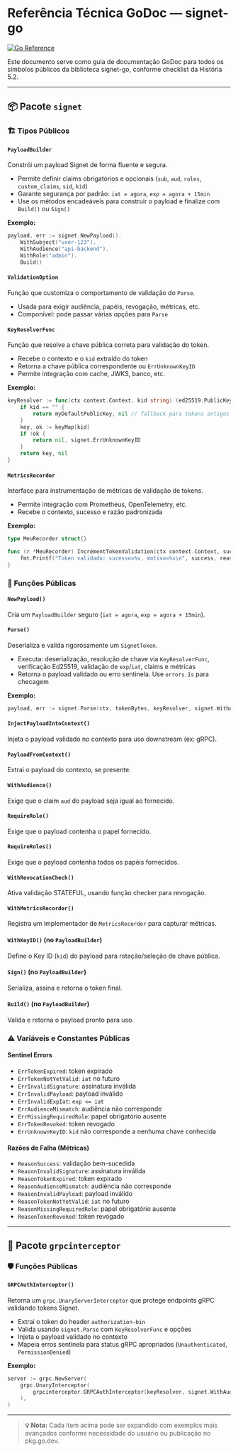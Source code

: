 # Referência Técnica GoDoc — signet-go

[![Go Reference](https://pkg.go.dev/badge/github.com/lucas-de-lima/signet-go.svg)](https://pkg.go.dev/github.com/lucas-de-lima/signet-go)

Este documento serve como guia de documentação GoDoc para todos os símbolos públicos da biblioteca signet-go, conforme checklist da História 5.2.

---

## 📦 Pacote `signet`

### 🏗️ Tipos Públicos

#### `PayloadBuilder`
Constrói um payload Signet de forma fluente e segura.

- Permite definir claims obrigatórios e opcionais (`sub`, `aud`, `roles`, `custom_claims`, `sid`, `kid`)
- Garante segurança por padrão: `iat = agora`, `exp = agora + 15min`
- Use os métodos encadeáveis para construir o payload e finalize com `Build()` ou `Sign()`

**Exemplo:**
```go
payload, err := signet.NewPayload().
    WithSubject("user-123").
    WithAudience("api-backend").
    WithRole("admin").
    Build()
```

#### `ValidationOption`
Função que customiza o comportamento de validação do `Parse`.

- Usada para exigir audiência, papéis, revogação, métricas, etc.
- Componível: pode passar várias opções para `Parse`

#### `KeyResolverFunc`
Função que resolve a chave pública correta para validação do token.

- Recebe o contexto e o `kid` extraído do token
- Retorna a chave pública correspondente ou `ErrUnknownKeyID`
- Permite integração com cache, JWKS, banco, etc.

**Exemplo:**
```go
keyResolver := func(ctx context.Context, kid string) (ed25519.PublicKey, error) {
    if kid == "" {
        return myDefaultPublicKey, nil // fallback para tokens antigos
    }
    key, ok := keyMap[kid]
    if !ok {
        return nil, signet.ErrUnknownKeyID
    }
    return key, nil
}
```

#### `MetricsRecorder`
Interface para instrumentação de métricas de validação de tokens.

- Permite integração com Prometheus, OpenTelemetry, etc.
- Recebe o contexto, sucesso e razão padronizada

**Exemplo:**
```go
type MeuRecorder struct{}

func (r *MeuRecorder) IncrementTokenValidation(ctx context.Context, success bool, reason string) {
    fmt.Printf("Token validado: sucesso=%v, motivo=%s\n", success, reason)
}
```

### 🔧 Funções Públicas

#### `NewPayload()`
Cria um `PayloadBuilder` seguro (`iat = agora`, `exp = agora + 15min`).

#### `Parse()`
Deserializa e valida rigorosamente um `SignetToken`.

- Executa: deserialização, resolução de chave via `KeyResolverFunc`, verificação Ed25519, validação de `exp`/`iat`, claims e métricas
- Retorna o payload validado ou erro sentinela. Use `errors.Is` para checagem

**Exemplo:**
```go
payload, err := signet.Parse(ctx, tokenBytes, keyResolver, signet.WithAudience("api-backend"))
```

#### `InjectPayloadIntoContext()`
Injeta o payload validado no contexto para uso downstream (ex: gRPC).

#### `PayloadFromContext()`
Extrai o payload do contexto, se presente.

#### `WithAudience()`
Exige que o claim `aud` do payload seja igual ao fornecido.

#### `RequireRole()`
Exige que o payload contenha o papel fornecido.

#### `RequireRoles()`
Exige que o payload contenha todos os papéis fornecidos.

#### `WithRevocationCheck()`
Ativa validação STATEFUL, usando função checker para revogação.

#### `WithMetricsRecorder()`
Registra um implementador de `MetricsRecorder` para capturar métricas.

#### `WithKeyID()` (no `PayloadBuilder`)
Define o Key ID (`kid`) do payload para rotação/seleção de chave pública.

#### `Sign()` (no `PayloadBuilder`)
Serializa, assina e retorna o token final.

#### `Build()` (no `PayloadBuilder`)
Valida e retorna o payload pronto para uso.

### ⚠️ Variáveis e Constantes Públicas

#### Sentinel Errors
- `ErrTokenExpired`: token expirado
- `ErrTokenNotYetValid`: `iat` no futuro
- `ErrInvalidSignature`: assinatura inválida
- `ErrInvalidPayload`: payload inválido
- `ErrInvalidExpIat`: `exp <= iat`
- `ErrAudienceMismatch`: audiência não corresponde
- `ErrMissingRequiredRole`: papel obrigatório ausente
- `ErrTokenRevoked`: token revogado
- `ErrUnknownKeyID`: `kid` não corresponde a nenhuma chave conhecida

#### Razões de Falha (Métricas)
- `ReasonSuccess`: validação bem-sucedida
- `ReasonInvalidSignature`: assinatura inválida
- `ReasonTokenExpired`: token expirado
- `ReasonAudienceMismatch`: audiência não corresponde
- `ReasonInvalidPayload`: payload inválido
- `ReasonTokenNotYetValid`: `iat` no futuro
- `ReasonMissingRequiredRole`: papel obrigatório ausente
- `ReasonTokenRevoked`: token revogado

---

## 🔌 Pacote `grpcinterceptor`

### 🛡️ Funções Públicas

#### `GRPCAuthInterceptor()`
Retorna um `grpc.UnaryServerInterceptor` que protege endpoints gRPC validando tokens Signet.

- Extrai o token do header `authorization-bin`
- Valida usando `signet.Parse` com `KeyResolverFunc` e opções
- Injeta o payload validado no contexto
- Mapeia erros sentinela para status gRPC apropriados (`Unauthenticated`, `PermissionDenied`)

**Exemplo:**
```go
server := grpc.NewServer(
    grpc.UnaryInterceptor(
        grpcinterceptor.GRPCAuthInterceptor(keyResolver, signet.WithAudience("api-backend")),
    ),
)
```

---

> **💡 Nota:** Cada item acima pode ser expandido com exemplos mais avançados conforme necessidade do usuário ou publicação no pkg.go.dev. 